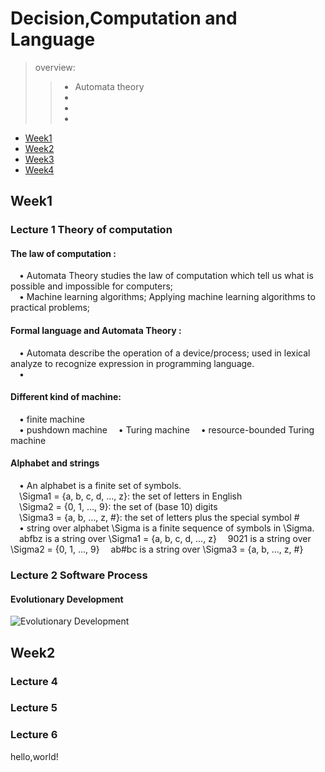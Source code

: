 # Decision,Computation and Language  

> overview:  
>> - Automata theory  
>> - 
>> - 
>> - 


* [Week1](#1)
* [Week2](#2)
* [Week3](#3)
* [Week4](#4)



<h2 id="1">Week1</h2>

### Lecture 1  Theory of computation  
#### The law of computation :
&#8195;• Automata Theory studies the law of computation which tell us what is possible and impossible for computers;  
&#8195;• Machine learning algorithms; Applying machine learning algorithms to practical problems;

#### Formal language and Automata Theory :
&#8195;• Automata describe the operation of a device/process; used in lexical analyze to recognize expression in programming language.  
&#8195;• 

#### Different kind of machine:
&#8195;• finite machine  
&#8195;• pushdown machine 
&#8195;• Turing machine 
&#8195;• resource-bounded Turing machine 

#### Alphabet and strings
&#8195;• An alphabet is a finite set of symbols.  
&#8195;\Sigma1 = {a, b, c, d, …, z}: the set of letters in English  
&#8195;\Sigma2 = {0, 1, …, 9}: the set of (base 10) digits  
&#8195;\Sigma3 = {a, b, …, z, #}: the set of letters plus the special symbol #  
&#8195;• string over alphabet \Sigma is a finite sequence of symbols in \Sigma.  
&#8195;abfbz is a string over \Sigma1 = {a, b, c, d, …, z} 
&#8195;9021 is a string over \Sigma2 = {0, 1, …, 9} 
&#8195;ab#bc is a string over \Sigma3 = {a, b, …, z, #}

### Lecture 2  Software Process  
#### Evolutionary Development  
![Evolutionary Development](https://s1.ax1x.com/2020/10/15/0ohgF1.md.png)  



<h2 id="2">Week2</h2>  

### Lecture 4  

### Lecture 5  

### Lecture 6  
hello,world!  

